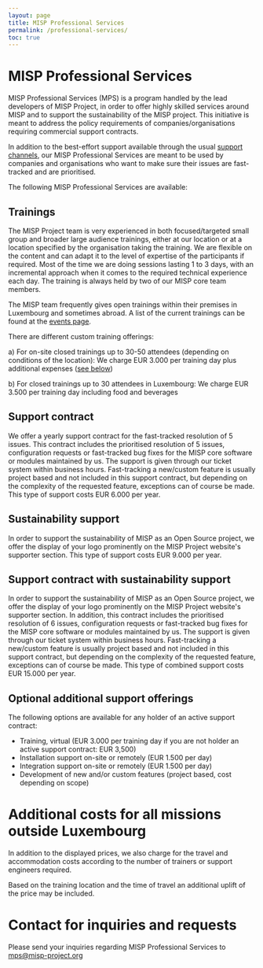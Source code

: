 ```yaml
---
layout: page
title: MISP Professional Services
permalink: /professional-services/
toc: true
---
```


# MISP Professional Services

MISP Professional Services (MPS) is a program handled by the lead developers of MISP Project, in order to offer highly
skilled services around MISP and to support the sustainability of the MISP project.
This initiative is meant to address the policy requirements of companies/organisations requiring commercial support contracts.

In addition to the best-effort support available through the usual [support channels](/documentation/#community-support/),
our MISP Professional Services are meant to be used by companies and organisations who want to make sure their issues are
fast-tracked and are prioritised.

The following MISP Professional Services are available:

## Trainings

The MISP Project team is very experienced in both focused/targeted small group and broader large audience trainings,
either at our location or at a location specified by the organisation taking the training.
We are flexible on the content and can adapt it to the level of expertise of the participants if required.
Most of the time we are doing sessions lasting 1 to 3 days, with an incremental approach when it comes to the required technical experience each day.
The training is always held by two of our MISP core team members.

The MISP team frequently gives open trainings within their premises in Luxembourg and sometimes abroad.
A list of the current trainings can be found at the [events page](/events/).

There are different custom training offerings:

a) For on-site closed trainings up to 30-50 attendees (depending on conditions of the location):
We charge EUR 3.000 per training day plus additional expenses ([see below](#additional-costs-for-all-missions-outside-luxembourg))

b) For closed trainings up to 30 attendees in Luxembourg:
We charge EUR 3.500 per training day including food and beverages


## Support contract

We offer a yearly support contract for the fast-tracked resolution of 5 issues.
This contract includes the prioritised resolution of 5 issues, configuration requests or fast-tracked bug fixes for the MISP core software or modules maintained by us. The support is given through our ticket system within business hours.
Fast-tracking a new/custom feature is usually project based and not included in this support contract, but depending on the complexity of the requested feature, exceptions can of course be made. This type of support costs EUR 6.000 per year.

## Sustainability support

In order to support the sustainability of MISP as an Open Source project, we offer the display of your logo prominently on the MISP Project website's supporter section. This type of support costs EUR 9.000 per year.

## Support contract with sustainability support

In order to support the sustainability of MISP as an Open Source project, we offer the display of your logo prominently on the MISP Project website's supporter section. In addition, this contract includes the prioritised resolution of 6 issues, configuration requests or fast-tracked bug fixes for the MISP core software or modules maintained by us. The support is given through our ticket system within business hours.
Fast-tracking a new/custom feature is usually project based and not included in this support contract, but depending on the complexity of the requested feature, exceptions can of course be made. This type of combined support costs EUR 15.000 per year.

## Optional additional support offerings

The following options are available for any holder of an active support contract:

- Training, virtual (EUR 3.000 per training day if you are not holder an active support contract: EUR 3,500)
- Installation support on-site or remotely (EUR 1.500 per day)
- Integration support on-site or remotely (EUR 1.500 per day)
- Development of new and/or custom features (project based, cost depending on scope)


# Additional costs for all missions outside Luxembourg

In addition to the displayed prices, we also charge for the travel and accommodation costs according to the number of trainers or support engineers required.

Based on the training location and the time of travel an additional uplift of the price may be included.


# Contact for inquiries and requests

Please send your inquiries regarding MISP Professional Services to mps@misp-project.org





